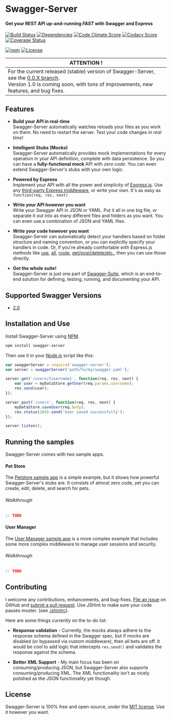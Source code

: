 Swagger-Server
============================
#### Get your REST API up-and-running *FAST* with Swagger and Express

[![Build Status](https://img.shields.io/travis/BigstickCarpet/swagger-server.svg)](https://travis-ci.org/BigstickCarpet/swagger-server)
[![Dependencies](https://img.shields.io/david/bigstickcarpet/swagger-server.svg)](https://david-dm.org/bigstickcarpet/swagger-server)
[![Code Climate Score](https://codeclimate.com/github/BigstickCarpet/swagger-server/badges/gpa.svg)](https://codeclimate.com/github/BigstickCarpet/swagger-server)
[![Codacy Score](http://img.shields.io/codacy/431cc27ab6ec40cca6ea51c91ad8bfd6.svg)](https://www.codacy.com/public/jamesmessinger/swagger-server)
[![Coverage Status](https://img.shields.io/coveralls/BigstickCarpet/swagger-server.svg)](https://coveralls.io/r/BigstickCarpet/swagger-server)

[![npm](http://img.shields.io/npm/v/swagger-server.svg)](https://www.npmjs.com/package/swagger-server)
[![License](https://img.shields.io/npm/l/swagger-parser.svg)](LICENSE)


|__ATTENTION !__                  |
|---------------------------------|
|For the current released (stable) version of Swagger-Server, see the [0.0.X branch](https://github.com/BigstickCarpet/swagger-server/tree/0.0.X).<br> Version 1.0 is coming soon, with tons of improvements, new features, and bug fixes.


Features
--------------------------
* __Build your API in real-time__ <br>
Swagger-Server automatically watches reloads your files as you work on them.  No need to restart the server.  Test your code changes _in real time_!

* __Intelligent Stubs (Mocks)__<br>
Swagger-Server automatically provides mock implementations for every operation in your API definition, complete with data persistence.  So you can have a __fully-functional mock__ API with *zero code*.  You can even extend Swagger-Server's stubs with your own logic.

* __Powered by Express__<br>
Implement your API with all the power and simplicity of [Express.js](http://expressjs.com).  Use any [third-party Express middleware](https://www.npmjs.com/search?q=express), or write your own.  It's as easy as `function(req, res, next)`

* __Write your API however you want__<br>
Write your Swagger API in JSON or YAML.  Put it all in one big file, or separate it out into as many different files and folders as you want.  You can even use a combination of JSON and YAML files.

* __Write your code however you want__<br>
Swagger-Server can automatically detect your handlers based on folder structure and naming convention, or you can explicitly specify your handlers in code.  Or, if you're already comfortable with Express.js methods like [use](http://expressjs.com/4x/api.html#app.use), [all](http://expressjs.com/4x/api.html#app.all), [route](http://expressjs.com/4x/api.html#app.route), [get/post/delete/etc.](http://expressjs.com/4x/api.html#app.METHOD), then you can use those directly.

* __Get the whole suite!__<br>
Swagger-Server is just one part of [Swagger-Suite](https://github.com/BigstickCarpet/swagger-suite), which is an end-to-end solution for defining, testing, running, and documenting your API.


Supported Swagger Versions
--------------------------
* [2.0](http://github.com/reverb/swagger-spec/blob/master/versions/2.0.md)


Installation and Use
--------------------------
Install Swagger-Server using [NPM](https://docs.npmjs.com/getting-started/what-is-npm).

````bash
npm install swagger-server
````
Then use it in your [Node.js](http://nodejs.org/) script like this: 

````javascript
var swaggerServer = require('swagger-server');
var server = swaggerServer('path/to/my/swagger.yaml');

server.get('/users/{username}', function(req, res, next) {
    var user = myDataStore.getUser(req.params.username);
    res.send(user);
});

server.post('/users', function(req, res, next) {
    myDataStore.saveUser(req.body);
    res.status(204).send('User saved successfully');
});

server.listen();
````


Running the samples
--------------------------
Swagger-Server comes with two sample apps.
#### Pet Store
The [Petstore sample app](https://github.com/BigstickCarpet/swagger-server/tree/master/samples/petstore) is a simple example, but it shows how powerful Swagger-Server's stubs are.  It consists of almost zero code, yet you can create, edit, delete, and search for pets.

###### Walkthrough
````javascript
// TODO
````

#### User Manager
The [User Manager sample app](https://github.com/BigstickCarpet/swagger-server/tree/master/samples/user-manager) is a more complex example that includes some more complex middleware to manage user sessions and security.

###### Walkthrough
````javascript
// TODO
````


Contributing
--------------------------
I welcome any contributions, enhancements, and bug-fixes.  [File an issue](https://github.com/BigstickCarpet/swagger-server/issues) on GitHub and [submit a pull request](https://github.com/BigstickCarpet/swagger-server/pulls).  Use JSHint to make sure your code passes muster.  (see [.jshintrc](.jshintrc)).

Here are some things currently on the to-do list:

* __Response validation__ - Currently, the mocks always adhere to the response schema defined in the Swagger spec, but if mocks are disabled (or bypassed via custom middleware), then all bets are off.  It would be cool to add logic that intercepts `res.send()` and validates the response against the schema.

* __Better XML Support__ - My main focus has been on consuming/producing JSON, but Swagger-Server also supports consuming/producing XML.  The XML functionality isn't as nicely polished as the JSON functionality yet though.


License
--------------------------
Swagger-Server is 100% free and open-source, under the [MIT license](LICENSE). Use it however you want.

